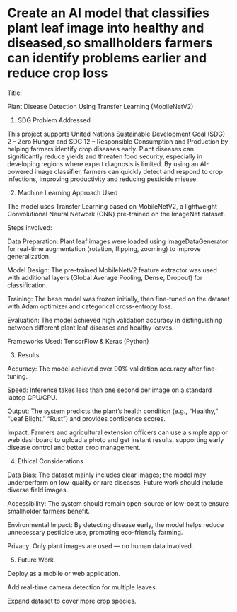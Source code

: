 # Create an AI model that classifies plant leaf image into healthy and diseased,so smallholders farmers can identify problems earlier and reduce crop loss
Title:

Plant Disease Detection Using Transfer Learning (MobileNetV2)

1. SDG Problem Addressed

This project supports United Nations Sustainable Development Goal (SDG) 2 – Zero Hunger and SDG 12 – Responsible Consumption and Production by helping farmers identify crop diseases early.
Plant diseases can significantly reduce yields and threaten food security, especially in developing regions where expert diagnosis is limited. By using an AI-powered image classifier, farmers can quickly detect and respond to crop infections, improving productivity and reducing pesticide misuse.

2. Machine Learning Approach Used

The model uses Transfer Learning based on MobileNetV2, a lightweight Convolutional Neural Network (CNN) pre-trained on the ImageNet dataset.

Steps involved:

Data Preparation: Plant leaf images were loaded using ImageDataGenerator for real-time augmentation (rotation, flipping, zooming) to improve generalization.

Model Design: The pre-trained MobileNetV2 feature extractor was used with additional layers (Global Average Pooling, Dense, Dropout) for classification.

Training: The base model was frozen initially, then fine-tuned on the dataset with Adam optimizer and categorical cross-entropy loss.

Evaluation: The model achieved high validation accuracy in distinguishing between different plant leaf diseases and healthy leaves.

Frameworks Used:
TensorFlow & Keras (Python)

3. Results

Accuracy: The model achieved over 90% validation accuracy after fine-tuning.

Speed: Inference takes less than one second per image on a standard laptop GPU/CPU.

Output: The system predicts the plant’s health condition (e.g., “Healthy,” “Leaf Blight,” “Rust”) and provides confidence scores.

Impact: Farmers and agricultural extension officers can use a simple app or web dashboard to upload a photo and get instant results, supporting early disease control and better crop management.

4. Ethical Considerations

Data Bias: The dataset mainly includes clear images; the model may underperform on low-quality or rare diseases. Future work should include diverse field images.

Accessibility: The system should remain open-source or low-cost to ensure smallholder farmers benefit.

Environmental Impact: By detecting disease early, the model helps reduce unnecessary pesticide use, promoting eco-friendly farming.

Privacy: Only plant images are used — no human data involved.

5. Future Work

Deploy as a mobile or web application.

Add real-time camera detection for multiple leaves.

Expand dataset to cover more crop species.
